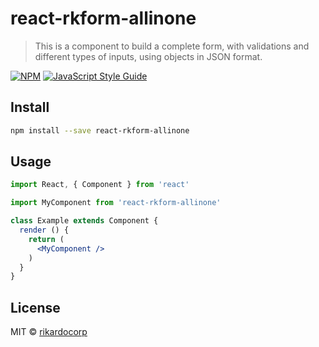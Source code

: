 # react-rkform-allinone

> This is a component to build a complete form, with validations and different types of inputs, using objects in JSON format.

[![NPM](https://img.shields.io/npm/v/react-rkform-allinone.svg)](https://www.npmjs.com/package/react-rkform-allinone) [![JavaScript Style Guide](https://img.shields.io/badge/code_style-standard-brightgreen.svg)](https://standardjs.com)

## Install

```bash
npm install --save react-rkform-allinone
```

## Usage

```jsx
import React, { Component } from 'react'

import MyComponent from 'react-rkform-allinone'

class Example extends Component {
  render () {
    return (
      <MyComponent />
    )
  }
}
```

## License

MIT © [rikardocorp](https://github.com/rikardocorp)
